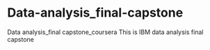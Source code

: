 # Data-analysis_final-capstone
Data analysis_final capstone_coursera
This is IBM data analysis final capstone
